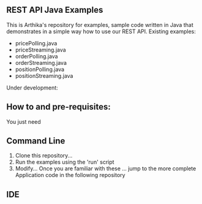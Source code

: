 ## REST API Java Examples
This is Arthika's repository for examples, sample code written in Java that demonstrates in a simple way how to use  our REST API.
Existing examples: 
* pricePolling.java
* priceStreaming.java
* orderPolling.java
* orderStreaming.java
* positionPolling.java
* positionStreaming.java

Under development:
## How to and pre-requisites:
You just need 

## Command Line
1. Clone this repository...
2. Run the examples using the 'run' script
3. Modify... Once you are familiar with these ... jump to the more complete Application code in the following repository

## IDE
